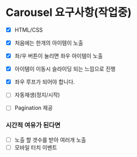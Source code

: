 # Carousel 요구사항(작업중)

- [x] HTML/CSS

- [x] 처음에는 한개의 아이템이 노출

- [x] 좌/우 버튼이 눌리면 좌우 아이템이 노출

- [x] 아이템이 이동시 슬라이딩 되는 느낌으로 진행

- [x] 좌우 루프가 되어야 합니다.

- [ ] 자동재생(정지/시작)

- [ ] Pagination 제공

  

### 시간적 여유가 된다면

- [ ] 노출 할 갯수를 받아 여러개 노출
- [ ] 모바일 터치 이벤트